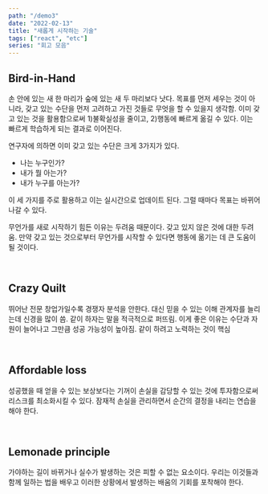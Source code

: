 ```yaml
---
path: "/demo3"
date: "2022-02-13"
title: "새롭게 시작하는 기술"
tags: ["react", "etc"]
series: "회고 모음"
---
```


## Bird-in-Hand
    
손 안에 있는 새 한 마리가 숲에 있는 새 두 마리보다 낫다. 목표를 먼저 세우는 것이 아니라, 갖고 있는 수단을 먼저 고려하고 가진 것들로 무엇을 할 수 있을지 생각함. 이미 갖고 있는 것을 활용함으로써 1)불확실성을 줄이고, 2)행동에 빠르게 옮길 수 있다. 이는 빠르게 학습하게 되는 결과로 이어진다.

연구자에 의하면 이미 갖고 있는 수단은 크게 3가지가 있다.

- 나는 누구인가?
- 내가 뭘 아는가?
- 내가 누구를 아는가?

이 세 가지를 주로 활용하고 이는 실시간으로 업데이트 된다. 그럴 때마다 목표는 바뀌어 나갈 수 있다. 
 
무언가를 새로 시작하기 힘든 이유는 두려움 때문이다. 갖고 있지 않은 것에 대한 두려움. 만약 갖고 있는 것으로부터 무언가를 시작할 수 있다면 행동에 옮기는 데 큰 도움이 될 것이다. 

<br />
    
## Crazy Quilt
    
뛰어난 전문 창업가일수록 경쟁자 분석을 안한다. 대신 믿을 수 있는 이해 관계자를 늘리는데 신경을 많이 씀. 같이 하자는 말을 적극적으로 퍼뜨림. 이게 좋은 이유는 수단과 자원이 늘어나고 그만큼 성공 가능성이 높아짐. 같이 하려고 노력하는 것이 핵심  

<br />
    
## Affordable loss
    
성공했을 때 얻을 수 있는 보상보다는 기꺼이 손실을 감당할 수 있는 것에 투자함으로써 리스크를 최소화시킬 수 있다. 잠재적 손실을 관리하면서 순간의 결정을 내리는 연습을 해야 한다.      

<br />

## Lemonade principle
    
가야하는 길이 바뀌거나 실수가 발생하는 것은 피할 수 없는 요소이다. 우리는 이것들과 함께 일하는 법을 배우고 이러한 상황에서 발생하는 배움의 기회를 포착해야 한다.

<br />

